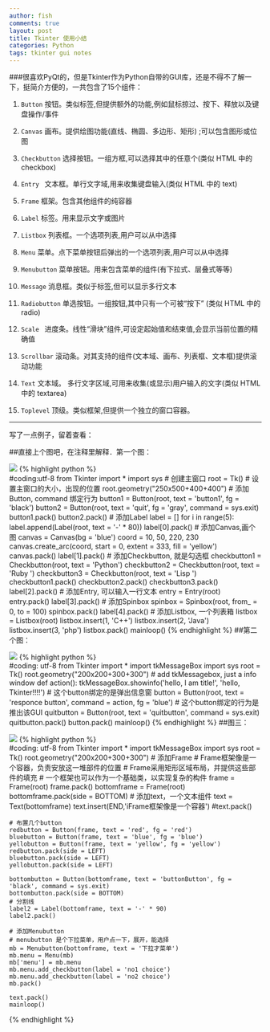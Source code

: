 ```yaml
---
author: fish
comments: true
layout: post
title: Tkinter 使用小结
categories: Python
tags: tkinter gui notes
---
```


###很喜欢PyQt的，但是Tkinter作为Python自带的GUI库，还是不得不了解一下，挺简介方便的，一共包含了15个组件：

1. <code>Button</code> 按钮。类似标签,但提供额外的功能,例如鼠标掠过、按下、释放以及键盘操作/事件

2. <code>Canvas</code> 画布。提供绘图功能(直线、椭圆、多边形、矩形)  ;可以包含图形或位图

3. <code>Checkbutton</code> 选择按钮。一组方框,可以选择其中的任意个(类似 HTML 中的 checkbox)

4. <code>Entry </code> 文本框。单行文字域,用来收集键盘输入(类似 HTML 中的 text)

5. <code>Frame</code>  框架。包含其他组件的纯容器

6. <code>Label</code>  标签。用来显示文字或图片

7. <code>Listbox</code> 列表框。一个选项列表,用户可以从中选择

8. <code>Menu</code>  菜单。点下菜单按钮后弹出的一个选项列表,用户可以从中选择

9. <code>Menubutton</code> 菜单按钮。用来包含菜单的组件(有下拉式、层叠式等等)

	<!--more-->
10. <code>Message</code> 消息框。类似于标签,但可以显示多行文本

11. <code>Radiobutton</code> 单选按钮。一组按钮,其中只有一个可被“按下” (类似 HTML 中的 radio)

12. <code>Scale </code> 进度条。线性“滑块”组件,可设定起始值和结束值,会显示当前位置的精确值

13. <code>Scrollbar</code>  滚动条。对其支持的组件(文本域、画布、列表框、文本框)提供滚动功能

14. <code>Text</code>  文本域。 多行文字区域,可用来收集(或显示)用户输入的文字(类似 HTML 中的 textarea)

15. <code>Toplevel</code>  顶级。类似框架,但提供一个独立的窗口容器。

* * *

写了一点例子，留着查看：

##直接上个图吧，在注释里解释．第一个图：

![](http://bcs.duapp.com/love67/%2Fa.png?sign=MBO:OsG38oCXSPWgEul2SOX0fBg4:C2pQvkvj6d8VMhDBGcbaVyz%2B2sU%3D)
{% highlight python %}   
    #coding:utf-8
    from Tkinter import *
    import sys
    # 创建主窗口
    root = Tk()
    # 设置主窗口的大小，出现的位置
    root.geometry("250x500+400+400")
    # 添加Button, command 绑定行为
    button1 = Button(root, text = 'button1', fg = 'black')
    button2 = Button(root, text = 'quit', fg = 'gray', command = sys.exit)
    button1.pack()
    button2.pack()
    # 添加Label
    label = []
    for i in range(5):
        label.append(Label(root, text = '-' * 80))
    label[0].pack()
    # 添加Canvas,画个图
    canvas = Canvas(bg = 'blue')
    coord = 10, 50, 220, 230
    canvas.create_arc(coord, start = 0, extent = 333, fill = 'yellow')
    canvas.pack()
    label[1].pack()
    # 添加Checkbutton, 就是勾选框
    checkbutton1 = Checkbutton(root, text = 'Python')
    checkbutton2 = Checkbutton(root, text = 'Ruby  ')
    checkbutton3 = Checkbutton(root, text = 'Lisp  ')
    checkbutton1.pack()
    checkbutton2.pack()
    checkbutton3.pack()
    label[2].pack()
    # 添加Entry, 可以输入一行文本
    entry = Entry(root)
    entry.pack()
    label[3].pack()
    # 添加Spinbox
    spinbox = Spinbox(root, from_ = 0, to = 100)
    spinbox.pack()
    label[4].pack()
    # 添加Listbox, 一个列表箱
    listbox = Listbox(root)
    listbox.insert(1, 'C++')
    listbox.insert(2, 'Java')
    listbox.insert(3, 'php')
    listbox.pack()
    mainloop()
{% endhighlight %}
##第二个图：

![](http://bcs.duapp.com/love67/%2FScreenshot-from-2013-12-17-203314.png?sign=MBO:OsG38oCXSPWgEul2SOX0fBg4:GdM0Vjn8kuFpMYtdJmAjvUsr3vg%3D)
{% highlight python %}   
    #coding: utf-8
    from Tkinter import *
    import tkMessageBox
    import sys
    root = Tk()
    root.geometry("200x200+300+300")
    # add tkMessagebox, just a info window
    def action():
        tkMessageBox.showinfo('hello, I am title!', 'hello, Tkinter!!!!')
    # 这个button绑定的是弹出信息窗
    button = Button(root, text = 'responce button', command = action, fg = 'blue')
    # 这个button绑定的行为是推出该GUI
    quitbutton = Button(root, text = 'quitbutton', command = sys.exit)
    quitbutton.pack()
    button.pack()
    mainloop()
{% endhighlight %}
##图三：

![](http://bcs.duapp.com/love67/%2Faa.png?sign=MBO:OsG38oCXSPWgEul2SOX0fBg4:kWfcCX1YXybGqw9HK8gY24hGsXo%3D)
{% highlight python %}   
    #coding: utf-8
    from Tkinter import *
    import tkMessageBox
    import sys
    root = Tk()
    root.geometry("200x200+300+300")
    # 添加Frame
    # Frame框架像是一个容器，负责安放这一堆部件的位置
    # Frame采用矩形区域布局，并提供这些部件的填充
    # 一个框架也可以作为一个基础类，以实现复杂的构件
    frame = Frame(root)
    frame.pack()
    bottomframe = Frame(root)
    bottomframe.pack(side = BOTTOM)
    # 添加text，一个文本组件
    text = Text(bottomframe)
    text.insert(END,'iFrame框架像是一个容器')
    #text.pack()
       
    # 布置几个button
    redbutton = Button(frame, text = 'red', fg = 'red')
    bluebutton = Button(frame, text = 'blue', fg = 'blue')
    yellobutton = Button(frame, text = 'yellow', fg = 'yellow')
    redbutton.pack(side = LEFT)
    bluebutton.pack(side = LEFT)
    yellobutton.pack(side = LEFT)
       
    bottombutton = Button(bottomframe, text = 'buttonButton', fg = 'black', command = sys.exit)
    bottombutton.pack(side = BOTTOM)
    # 分割线
    label2 = Label(bottomframe, text = '-' * 90)
    label2.pack()
       
    # 添加Menubutton
    # menubutton 是个下拉菜单，用户点一下，展开，能选择
    mb = Menubutton(bottomframe, text = '下拉才菜单')
    mb.menu = Menu(mb)
    mb['menu'] = mb.menu
    mb.menu.add_checkbutton(label = 'no1 choice')
    mb.menu.add_checkbutton(label = 'no2 choice')
    mb.pack()
           
    text.pack()
    mainloop()
{% endhighlight %}
